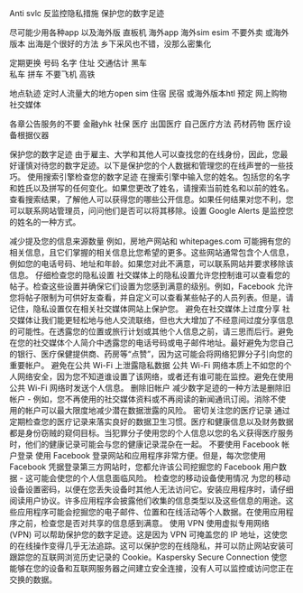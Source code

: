 Anti svlc 反监控隐私措施
保护您的数字足迹




尽可能少用各种app 以及海外版
直板机 
海外app 
海外sim esim
不要外卖 或海外版本
出海是个很好的方法
乡下采风也不错，没那么密集化

定期更换 号码 名字 住址
交通估计
黑车  
私车 拼车
不要飞机 高铁

地点轨迹
定时人流量大的地方open sim
住宿 民宿 或海外版本htl 预定
网上购物  社交媒体

各章公告服务的不要
金融yhk
社保 医疗 出国医疗
自己医疗方法 药材药物   医疗设备根据仪器

保护您的数字足迹
由于雇主、大学和其他人可以查找您的在线身份，因此，您最好谨慎对待您的数字足迹。以下是保护您的个人数据和管理您的在线声誉的一些技巧。
使用搜索引擎检查您的数字足迹
在搜索引擎中输入您的姓名。包括您的名字和姓氏以及拼写的任何变化。如果您更改了姓名，请搜索当前姓名和以前的姓名。查看搜索结果，了解他人可以获得您的哪些公开信息。如果任何结果对您不利，您可以联系网站管理员，问问他们是否可以将其移除。设置 Google Alerts 是监控您的姓名的一种方式。

减少提及您的信息来源数量
例如，房地产网站和 whitepages.com 可能拥有您的相关信息，且它们掌握的相关信息比您希望的更多。这些网站通常包含个人信息，例如您的电话号码、地址和年龄。如果您对此不满意，可以联系网站并要求移除该信息。
仔细检查您的隐私设置
社交媒体上的隐私设置允许您控制谁可以查看您的帖子。检查这些设置并确保它们设置为您感到满意的级别。例如，Facebook 允许您将帖子限制为可供好友查看，并自定义可以查看某些帖子的人员列表。但是，请记住，隐私设置仅在相关社交媒体网站上保护您。
避免在社交媒体上过度分享
社交媒体让我们能更轻松地与他人交流联络，但也大大增加了不经意间过度分享信息的可能性。在透露您的位置或旅行计划或其他个人信息之前，请三思而后行。避免在您的社交媒体个人简介中透露您的电话号码或电子邮件地址。最好避免为您自己的银行、医疗保健提供商、药房等“点赞”，因为这可能会将网络犯罪分子引向您的重要帐户。
避免在公共 Wi-Fi 上泄露隐私数据
公共 Wi-Fi 网络本质上不如您的个人网络安全，因为您不知道谁设置了该网络，或者还有谁可能在监控。避免在使用公共 Wi-Fi 网络时发送个人信息。
删除旧帐户
减少数字足迹的一种方法是删除旧帐户 - 例如，您不再使用的社交媒体资料或不再阅读的新闻通讯订阅。消除不使用的帐户可以最大限度地减少潜在数据泄露的风险。
密切关注您的医疗记录
通过定期检查您的医疗记录来落实良好的数据卫生习惯。医疗和健康信息以及财务数据都是身份窃贼的窥伺目标。当犯罪分子使用您的个人信息以您的名义获得医疗服务时，他们的健康记录可能会与您的健康记录混杂在一起。
不要使用 Facebook 帐户登录
使用 Facebook 登录网站和应用程序非常方便。但是，每次您使用 Facebook 凭据登录第三方网站时，您都允许该公司挖掘您的 Facebook 用户数据 - 这可能会使您的个人信息面临风险。
检查您的移动设备使用情况
为您的移动设备设置密码，以便在您丢失设备时其他人无法访问它。安装应用程序时，请仔细阅读用户协议。许多应用程序会披露他们收集的信息类型以及这些信息的用途。这些应用程序可能会挖掘您的电子邮件、位置和在线活动等个人数据。在使用应用程序之前，检查您是否对共享的信息感到满意。
使用 VPN
使用虚拟专用网络 (VPN) 可以帮助保护您的数字足迹。这是因为 VPN 可掩盖您的 IP 地址，这使您的在线操作变得几乎无法追踪。这可以保护您的在线隐私，并可以防止网站安装可跟踪您的互联网浏览历史记录的 Cookie。Kaspersky Secure Connection 使您能够在您的设备和互联网服务器之间建立安全连接，没有人可以监控或访问您正在交换的数据。


